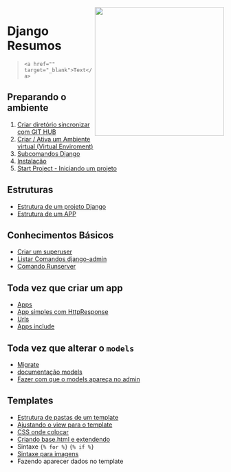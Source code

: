 <img src="https://www.djangoproject.com/m/img/logos/django-logo-negative.png" align="right" width="300px">


# Django Resumos
> ```<a href="" target="_blank">Text</a>```

## Preparando o ambiente
1. <a href="https://github.com/andrenevares/andrenevares/blob/master/python/Django/tuts/sincronizar_com_git.md" target="_blank">Criar diretório sincronizar com GIT HUB</a>
2. [Criar / Ativa um Ambiente virtual (Virtual Enviroment)](https://github.com/andrenevares/andrenevares/blob/master/python/Django/tuts/virtual_env_criar_ativar.md)
3. [Subcomandos Django](https://github.com/andrenevares/andrenevares/blob/master/python/Django/tuts/subcomandos.md)
4. [Instalação](https://github.com/andrenevares/andrenevares/blob/master/python/Django/tuts/instalando_django.md)
5. [Start Project - Iniciando um projeto](https://github.com/andrenevares/andrenevares/blob/master/python/Django/tuts/iniciando-projeto-django.md)

## Estruturas
- [Estrutura de um projeto Django](https://github.com/andrenevares/andrenevares/blob/master/python/Django/tuts/estrutura-projeto-django..md)
- [Estrutura de um APP](https://github.com/andrenevares/andrenevares/blob/master/python/Django/tuts/apps_estrutura.md)

## Conhecimentos Básicos
- [Criar um superuser](https://github.com/andrenevares/andrenevares/blob/master/python/Django/tuts/superuser_criar.md)
- [Listar Comandos django-admin](https://github.com/andrenevares/andrenevares/blob/master/python/Django/tuts/comandos-admin.md)
- [Comando Runserver](https://github.com/andrenevares/andrenevares/blob/master/python/Django/tuts/comando-runserver.md)

## Toda vez que criar um app
- [Apps](https://github.com/andrenevares/andrenevares/blob/master/python/Django/tuts/apps.md)
- [App simples com HttpResponse](https://github.com/andrenevares/andrenevares/blob/master/python/Django/tuts/app_com_http_response.md)
- [Urls](https://github.com/andrenevares/andrenevares/blob/master/python/Django/tuts/urls.md)
- [Apps include](https://github.com/andrenevares/andrenevares/blob/master/python/Django/tuts/apps_INCLUDE.md)

## Toda vez que alterar o ```models```
- [Migrate](https://github.com/andrenevares/andrenevares/blob/master/python/Django/tuts/migrate_padrao.md)
- [documentação models](https://docs.djangoproject.com/en/3.0/ref/models/fields/#field-types)
- [Fazer com que o models apareça no admin](https://github.com/andrenevares/andrenevares/blob/master/python/Django/tuts/fazer_aparecer_no_backend.md)

## Templates
- [Estrutura de pastas de um template](https://github.com/andrenevares/andrenevares/blob/master/python/Django/tuts/estrutura_template.md)
- [Ajustando o view para o template](https://github.com/andrenevares/andrenevares/blob/master/python/Django/tuts/views_resumo.md)
- [CSS onde colocar](https://github.com/andrenevares/andrenevares/blob/master/python/Django/tuts/css_onde_colocar.md)
- [Criando base.html e extendendo](https://github.com/andrenevares/andrenevares/blob/master/python/Django/tuts/template_base_extends.md)
- Sintaxe ```{% for %}``` ```{% if %}``` 
- [Sintaxe para imagens](https://github.com/andrenevares/andrenevares/blob/master/python/Django/tuts/template_imagem_sintaxe.md)
- Fazendo aparecer dados no template


